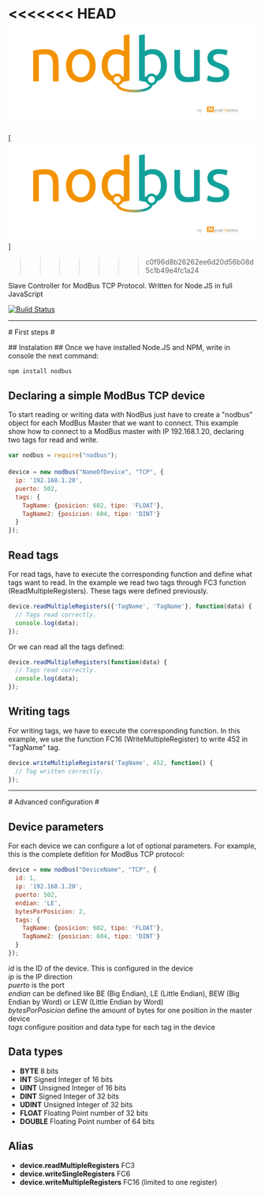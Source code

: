 <<<<<<< HEAD
![nodbus logo](https://raw.githubusercontent.com/mmautomatizacion/nodbus/master/bin/logoNodBus.png)
=======
[![nodbus logo](https://raw.githubusercontent.com/mmautomatizacion/nodbus/master/bin/logoNodBus.png)]
>>>>>>> c0f96d8b26262ee6d20d56b08d5c1b49e4fc1a24

Slave Controller for ModBus TCP Protocol. Written for Node.JS in full JavaScript

[![Build Status](https://travis-ci.org/mmautomatizacion/nodbus.svg?branch=master)](https://travis-ci.org/mmautomatizacion/nodbus)

---------------------


# First steps #

## Instalation ##
Once we have installed Node.JS and NPM, write in console the next command:

```bash
npm install nodbus
```



## Declaring a simple ModBus TCP device ##
To start reading or writing data with NodBus just have to create a "nodbus" object for each ModBus Master that we want to connect. This example show how to connect to a ModBus master with IP 192.168.1.20, declaring two tags for read and write.

```js
var nodbus = require("nodbus");

device = new nodbus("NameOfDevice", "TCP", {
  ip: '192.168.1.20',
  puerto: 502,
  tags: {
    TagName: {posicion: 602, tipo: 'FLOAT'},
    TagName2: {posicion: 604, tipo: 'DINT'}
  }
});
```

## Read tags ##
For read tags, have to execute the corresponding function and define what tags want to read. In the example we read two tags through FC3 function (ReadMultipleRegisters). These tags were defined previously.

```js
device.readMultipleRegisters({'TagName', 'TagName'}, function(data) {
  // Tags read correctly.
  console.log(data);
});
```

Or we can read all the tags defined:
```js
device.readMultipleRegisters(function(data) {
  // Tags read correctly.
  console.log(data);
});
```

## Writing tags ##
For writing tags, we have to execute the corresponding function. In this example, we use the function FC16 (WriteMultipleRegister) to write 452 in "TagName" tag.

```js
device.writeMultipleRegisters('TagName', 452, function() {
  // Tag written correctly.
});
```

---------------------

# Advanced configuration #

## Device parameters ##
For each device we can configure a lot of optional parameters. For example, this is the complete defition for ModBus TCP protocol:

```js
device = new nodbus("DeviceName", "TCP", {
  id: 1,
  ip: '192.168.1.20',
  puerto: 502,
  endian: 'LE',
  bytesPorPosicion: 2,
  tags: {
    TagName: {posicion: 602, tipo: 'FLOAT'},
    TagName2: {posicion: 604, tipo: 'DINT'}
  }
});
```

*id* is the ID of the device. This is configured in the device  
*ip* is the IP direction  
*puerto* is the port  
*endian* can be defined like BE (Big Endian), LE (Little Endian), BEW (Big Endian by Word) or LEW (Little Endian by Word)  
*bytesPorPosicion* define the amount of bytes for one position in the master device  
*tags* configure position and data type for each tag in the device  

## Data types ##
- **BYTE** 8 bits
- **INT** Signed Integer of 16 bits
- **UINT** Unsigned Integer of 16 bits
- **DINT** Signed Integer of 32 bits
- **UDINT** Unsigned Integer of 32 bits
- **FLOAT** Floating Point number of 32 bits
- **DOUBLE** Floating Point number of 64 bits

## Alias ##
- **device.readMultipleRegisters** FC3
- **device.writeSingleRegisters** FC6
- **device.writeMultipleRegisters** FC16 (limited to one register)